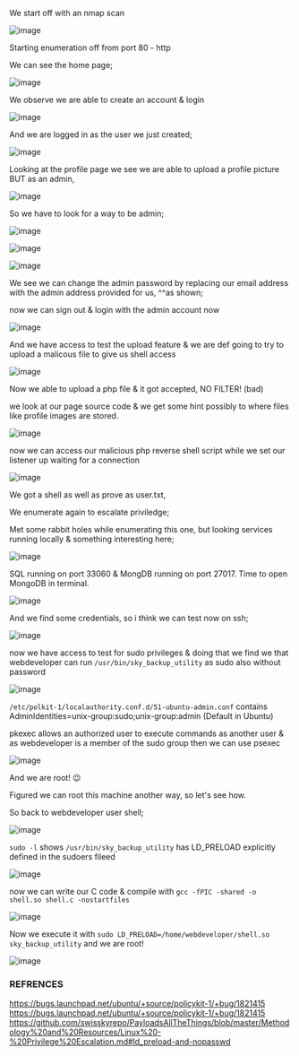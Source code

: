 We start off with an nmap scan


![image](https://user-images.githubusercontent.com/64267672/145338498-e1adeaa8-6c01-4278-a321-4a77e2b5ba68.png)


Starting enumeration off from port 80 - http

We can see the home page;


![image](https://user-images.githubusercontent.com/64267672/145338666-84ce1e70-789c-4675-9dc6-655171a3891b.png)


We observe we are able to create an account & login

![image](https://user-images.githubusercontent.com/64267672/145338752-42b7863c-2102-438e-bf2e-be921a942e16.png)


And we are logged in as the user we just created;

![image](https://user-images.githubusercontent.com/64267672/145339853-7e823190-e88f-4a7f-93a3-54b310ac532a.png)


Looking at the profile page we see we are able to upload a profile picture BUT as an admin,

![image](https://user-images.githubusercontent.com/64267672/145340191-b861830e-266b-471b-97e4-5dc9845cbac9.png)



So we have to look for a way to be admin;

![image](https://user-images.githubusercontent.com/64267672/145340375-4ff86cc8-134a-47ea-a95e-17d67dcc6da9.png)



![image](https://user-images.githubusercontent.com/64267672/145340814-04eccdec-fd25-4915-9405-ff4ef4f89e4b.png)



![image](https://user-images.githubusercontent.com/64267672/145340945-28f1f77e-6afa-4b8b-ab07-c8aa00bbaa15.png)


We see we can change the admin password by replacing our email address with the admin address provided for us, ^^as shown;

now we can sign out & login with the admin account now


![image](https://user-images.githubusercontent.com/64267672/145343047-e930064d-61f7-49ed-aff5-cb2115cc5ff5.png)


And we have access to test the upload feature & we are def going to try to upload a malicous file to give us shell access

![image](https://user-images.githubusercontent.com/64267672/145343322-92945e85-e397-4977-8a3e-325abb0f896c.png)


Now we able to upload a php file & it got accepted, NO FILTER! (bad)

we look at our page source code & we get some hint possibly to where files like profile images are stored.

![image](https://user-images.githubusercontent.com/64267672/145343717-9cffb5ea-0bba-4cce-b4c6-fa3a5efcf5b1.png)


now we can access our malicious php reverse shell script while we set our listener up waiting for a connection 

![image](https://user-images.githubusercontent.com/64267672/145344558-43a8ec79-e3df-4584-9358-86f58b301ecd.png)


We got a shell as well as prove as user.txt,


We enumerate again to escalate priviledge;


Met some rabbit holes while enumerating this one, but looking services running locally & something interesting here;

![image](https://user-images.githubusercontent.com/64267672/145364042-49e21e65-2478-4091-b8fa-c2dd5491dbd5.png)


SQL running on port 33060 & MongDB running on port 27017. 
Time to open MongoDB in terminal.

![image](https://user-images.githubusercontent.com/64267672/145372357-9511d430-94c1-4987-827b-ed6a2bbe79f5.png)


And we find some credentials, so i think we can test now on ssh;



![image](https://user-images.githubusercontent.com/64267672/145367825-58746e01-4986-4b1f-90ed-a575bf7e0a9b.png)

now we have access to test for sudo privileges & doing that we find we that webdeveloper can run  ```/usr/bin/sky_backup_utility``` as sudo also without password





![image](https://user-images.githubusercontent.com/64267672/145377629-54f176ec-6ecd-4d54-b2d2-60f2e4826ce3.png)




```/etc/polkit-1/localauthority.conf.d/51-ubuntu-admin.conf``` contains AdminIdentities=unix-group:sudo;unix-group:admin (Default in Ubuntu)

pkexec allows an authorized user to execute commands as another user & as webdeveloper is a member of the sudo group then we can use psexec


![image](https://user-images.githubusercontent.com/64267672/145372687-5ac46fc6-a924-441f-9390-ebc896cd857f.png)



And we are root! 😉






Figured we can root this machine another way, so let's see how.






So back to webdeveloper user shell;


![image](https://user-images.githubusercontent.com/64267672/145373287-b15c8a7d-f9af-46e2-b0a1-b4df2d43c299.png)



```sudo -l``` shows ```/usr/bin/sky_backup_utility``` has LD_PRELOAD explicitly defined in the sudoers fileed


![image](https://user-images.githubusercontent.com/64267672/145373432-ab5c024b-624e-4877-97df-8c7904a99ea3.png)


now we can write our C code & compile with ```gcc -fPIC -shared -o shell.so shell.c -nostartfiles```


![image](https://user-images.githubusercontent.com/64267672/145373761-67c78a93-7d2d-44e5-9923-cdb0130e1a44.png)


Now we execute it with ```sudo LD_PRELOAD=/home/webdeveloper/shell.so sky_backup_utility``` and we are root! 

![image](https://user-images.githubusercontent.com/64267672/145375217-a165e1c2-b1c7-4226-b006-66999042e412.png)





### REFRENCES
https://bugs.launchpad.net/ubuntu/+source/policykit-1/+bug/1821415
https://bugs.launchpad.net/ubuntu/+source/policykit-1/+bug/1821415
https://github.com/swisskyrepo/PayloadsAllTheThings/blob/master/Methodology%20and%20Resources/Linux%20-%20Privilege%20Escalation.md#ld_preload-and-nopasswd
